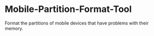 # Mobile-Partition-Format-Tool
Format the partitions of mobile devices that have problems with their memory.

